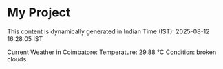 # My Project

This content is dynamically generated in Indian Time (IST): 2025-08-12 16:28:05 IST


Current Weather in Coimbatore:
Temperature: 29.88 °C
Condition: broken clouds
